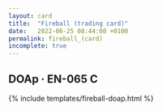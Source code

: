 ```yaml
---
layout: card
title:  "Fireball (trading card)"
date:   2022-06-25 08:44:00 +0100
permalink: fireball_(card)
incomplete: true
---
```


## DOAp &middot; EN-065 C

{% include templates/fireball-doap.html %}